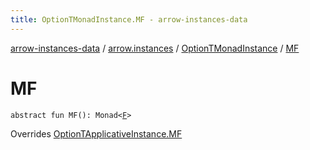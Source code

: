 ```yaml
---
title: OptionTMonadInstance.MF - arrow-instances-data
---
```


[arrow-instances-data](../../index.html) / [arrow.instances](../index.html) / [OptionTMonadInstance](index.html) / [MF](./-m-f.html)

# MF

`abstract fun MF(): Monad<`[`F`](index.html#F)`>`

Overrides [OptionTApplicativeInstance.MF](../-option-t-applicative-instance/-m-f.html)

